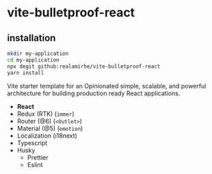 # vite-bulletproof-react

## installation
```sh
mkdir my-application
cd my-application
npx degit github:realamirhe/vite-bulletproof-react
yarn install
```


Vite starter template for an Opinionated simple, scalable, and powerful architecture for building production ready React applications.

- **React**
- Redux (RTK) (`immer`)
- Router (@6) (`<Outlet>`)
- Material (@5) (`emotion`)
- Localization (i18next)
- Typescript
- Husky
  - Prettier
  - Eslint
